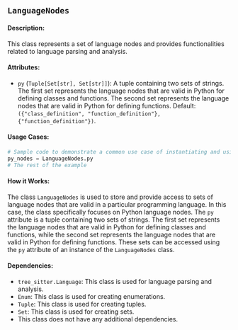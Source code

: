 ## `LanguageNodes`

#### Description:
This class represents a set of language nodes and provides functionalities related to language parsing and analysis.

#### Attributes:
- `py` (`Tuple[Set[str], Set[str]]`): A tuple containing two sets of strings. The first set represents the language nodes that are valid in Python for defining classes and functions. The second set represents the language nodes that are valid in Python for defining functions. Default: `({"class_definition", "function_definition"}, {"function_definition"})`.

#### Usage Cases:

```python
# Sample code to demonstrate a common use case of instantiating and using the class
py_nodes = LanguageNodes.py
# The rest of the example
```

#### How it Works:

The class `LanguageNodes` is used to store and provide access to sets of language nodes that are valid in a particular programming language. In this case, the class specifically focuses on Python language nodes. The `py` attribute is a tuple containing two sets of strings. The first set represents the language nodes that are valid in Python for defining classes and functions, while the second set represents the language nodes that are valid in Python for defining functions. These sets can be accessed using the `py` attribute of an instance of the `LanguageNodes` class.

#### Dependencies:
- `tree_sitter.Language`: This class is used for language parsing and analysis.
- `Enum`: This class is used for creating enumerations.
- `Tuple`: This class is used for creating tuples.
- `Set`: This class is used for creating sets.
- This class does not have any additional dependencies.